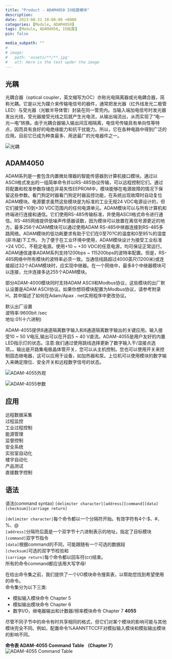 ```yaml
---
title: "Product - ADAM4050 IO拓展模块"
description: 
date: 2023-08-31 10:00:00 +0800
categories: [Module, ADAM4050]
tags: [Module, ADAM4050, IO拓展]
pin: false

media_subpath: ""
#
# image:
#   path: 'assets/**/**.jpg'
#   alt: Here is the text upder the image
---
```



## **光耦**  
光耦合器（optical coupler，英文缩写为OC）亦称光电隔离器或光电耦合器，简称光耦。它是以光为媒介来传输电信号的器件，通常把发光器（红外线发光二极管LED）与受光器（光敏半导体管）封装在同一管壳内。当输入端加电信号时发光器发出光线，受光器接受光线之后就产生光电流，从输出端流出，从而实现了“电—光—电”转换。由于光耦合器输入输出间互相隔离，电信号传输具有单向性等特点，因而具有良好的电绝缘能力和抗干扰能力。所以，它在各种电路中得到广泛的应用。目前它已成为种类最多、用途最广的光电器件之一。 

![光耦](/imgs/ADAM4050/2023-08-31/gRpWmjL4ia7qcxFM.png)

## **ADAM4050**  
ADAM系列是一套包含内置微处理器的智能传感器到计算机接口模块。通过以ASCII格式发出的一组简单命令并以RS-485协议传输，可以远程控制它们。通过将配置和校准参数存储在非易失性EEPROM中，模块能够在电源故障的情况下保留这些参数。看门狗定时器看门狗定时器监控功能，在系统出现故障时自动复位ADAM模块。电源要求虽然这些模块是为标准的工业无规24 VDC电源设计的，但它们接受+10到+30 VDC范围内的任何电源单元。ADAM模块可以与所有计算机和终端进行连接和通信。它们使用RS-485传输标准，并使用ASCII格式命令进行通信。RS-485网络提供低噪声传感器读数，因为模块可以放置在离信号源更近的地方。最多256个ADAM模块可以通过使用ADAM RS-485中继器连接到RS-485多路网络。ADAM模块的低功耗要求有助于它们在0至70?C的温度和0至95%的湿度(非冷凝)下工作。  为了便于在工业环境中使用，ADAM模块设计为接受工业标准+24 VDC，不稳定电源。使用+10 ~ +30 VDC的任意电源，均可保证正常运行。ADAM通信速率ADAM系列支持1200bps ~ 115200bps的波特率配置。但是，RS-485网络中所有模块的波特率必须一致。当通信线路超过4000英尺(1200米)或连接超过32个ADAM模块时，应实现中继器。在一个网络中，最多8个中继器模块可以连接，允许连接多达255个ADAM模块。

部分ADAM-4000模块同时支持ADAM ASCII和Modbus协议，这些模块的出厂默认设置是ADAM ASCII协议。如果你想将模块配置为Modbus协议，请参考附录H，其中描述了如何在Adam/Apax . net实用程序中更改协议。

默认出厂设置  
波特率:9600bit /sec  
地址:01(十六进制)  

ADAM-4055提供8通道隔离数字输入和8通道隔离数字输出的关键应用。输入接受10 ~ 50 V电压,输出可以在开启5 ~ 40 V直流。ADAM-4055是用户友好的内置LED指示灯的状态。注意:我们通过使用跳线选择更新了数字输入干/湿接点选项。。输出是开路集电极晶体管开关，您可以从主机控制。您也可以使用开关来控制固态继电器，这可以应用于设备，如加热器和泵。上位机可以使用模块的数字输入来确定限位、安全开关和远程数字信号的状态。 

![ADAM-4055外观](/imgs/ADAM4050/2023-08-31/krdpCUuIIVXnjNw6.png)

![ADAM-4055参数](/imgs/ADAM4050/2023-08-31/y7bolIKD0eWq1HZi.png)

## 应用
远程数据采集  
过程监控  
工业过程控制  
能源管理  
监督控制  
安全系统  
实验室自动化  
楼宇自动化  
产品测试  
直接数字控制  

## 语法
语法(command syntax) `[delimiter character][address][command][data][checksum][carriage return]`

`[delimiter character]`每个命令都以一个分隔符开始。有效字符有4个:$、#、%、@  
`[address]`分隔符后面是一个双字节十六进制表示的地址，指定了目标模块  
`[command]`双字节指令  
`[data]`根据command的不同，可能跟随有一个可选的数据段  
`[checksum]`可选的双字节校验和  
`[carriage return]`每个命令都以回车符(cr)结束。  
所有的命令command都应该用大写字母!  

在给出命令集之前，我们提供了一个I/O模块命令搜索表，以帮助您找到希望使用的命令。  
命令集分为以下三类:  
- 模拟输入模块命令 Chapter 5  
- 模拟输出模块命令 Chapter 6  
- 数字I/O，继电器输出和计数器/频率模块命令 Chapter 7 **4055**
  
尽管不同子节中的命令有时共享相同的格式，但它们对某个模块的影响可能与其他模块完全不同。例如，配置命令%AANNTTCCFF对模拟输入模块和模拟输出模块的影响不同。 

**命令表 ADAM-4055 Command Table （Chapter 7）**  
![ADAM-4055 Command Table](/imgs/ADAM4050/2023-08-31/XuCfYvPiaRkwBtTX.png)  
